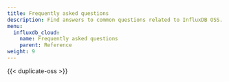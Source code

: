 ```yaml
---
title: Frequently asked questions
description: Find answers to common questions related to InfluxDB OSS.
menu:
  influxdb_cloud:
    name: Frequently asked questions
    parent: Reference
weight: 9
---
```


{{< duplicate-oss >}}
